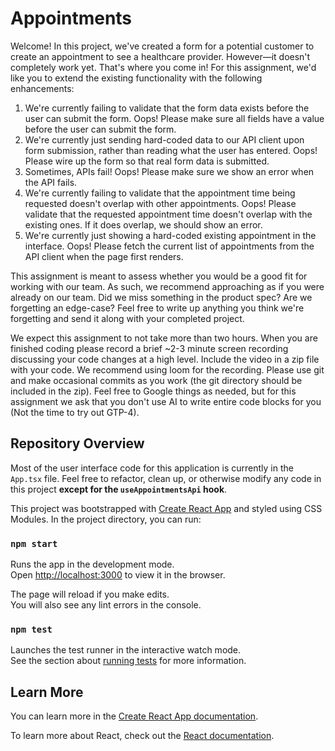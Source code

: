 # Appointments

Welcome! In this project, we've created a form for a potential customer to create an appointment to see a healthcare provider. However—it doesn't completely work yet. That's where you come in! For this assignment, we'd like you to extend the existing functionality with the following enhancements:

1. We're currently failing to validate that the form data exists before the user can submit the form. Oops! Please make sure all fields have a value before the user can submit the form.
2. We're currently just sending hard-coded data to our API client upon form submission, rather than reading what the user has entered. Oops! Please wire up the form so that real form data is submitted.
3. Sometimes, APIs fail! Oops! Please make sure we show an error when the API fails.
4. We're currently failing to validate that the appointment time being requested doesn't overlap with other appointments. Oops! Please validate that the requested appointment time doesn't overlap with the existing ones. If it does overlap, we should show an error.
5. We're currently just showing a hard-coded existing appointment in the interface. Oops! Please fetch the current list of appointments from the API client when the page first renders.

This assignment is meant to assess whether you would be a good fit for working with our team. As such, we recommend approaching as if you were already on our team. Did we miss something in the product spec? Are we forgetting an edge-case? Feel free to write up anything you think we're forgetting and send it along with your completed project.

We expect this assignment to not take more than two hours. When you are finished coding please record a brief ~2-3 minute screen recording discussing your code changes at a high level. Include the video in a zip file with your code. We recommend using loom for the recording. Please use git and make occasional commits as you work (the git directory should be included in the zip). Feel free to Google things as needed, but for this assignment we ask that you don't use AI to write entire code blocks for you (Not the time to try out GTP-4).

## Repository Overview

Most of the user interface code for this application is currently in the `App.tsx` file. Feel free to refactor, clean up, or otherwise modify any code in this project **except for the `useAppointmentsApi` hook**.

This project was bootstrapped with [Create React App](https://github.com/facebook/create-react-app) and styled using CSS Modules. In the project directory, you can run:

### `npm start`

Runs the app in the development mode.\
Open [http://localhost:3000](http://localhost:3000) to view it in the browser.

The page will reload if you make edits.\
You will also see any lint errors in the console.

### `npm test`

Launches the test runner in the interactive watch mode.\
See the section about [running tests](https://facebook.github.io/create-react-app/docs/running-tests) for more information.

## Learn More

You can learn more in the [Create React App documentation](https://facebook.github.io/create-react-app/docs/getting-started).

To learn more about React, check out the [React documentation](https://reactjs.org/).

